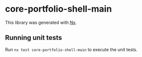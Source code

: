 # core-portfolio-shell-main

This library was generated with [Nx](https://nx.dev).

## Running unit tests

Run `nx test core-portfolio-shell-main` to execute the unit tests.

